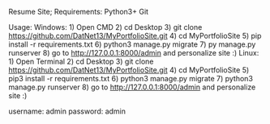 Resume Site;
Requirements:
	Python3+
	Git

Usage:
	Windows:
		1) Open CMD
		2) cd Desktop
		3) git clone https://github.com/DatNet13/MyPortfolioSite.git
		4) cd MyPortfolioSite
		5) pip install -r requirements.txt
		6) python3 manage.py migrate
		7) py manage.py runserver
		8) go to http://127.0.0.1:8000/admin and personalize site :)
	Linux:
		1) Open Terminal
		2) cd Desktop
		3) git clone https://github.com/DatNet13/MyPortfolioSite.git
		4) cd MyPortfolioSite
		5) pip3 install -r requirements.txt
		6) python3 manage.py migrate
		7) python3 manage.py runserver
		8) go to http://127.0.0.1:8000/admin and personalize site :) 

username: admin
password: admin